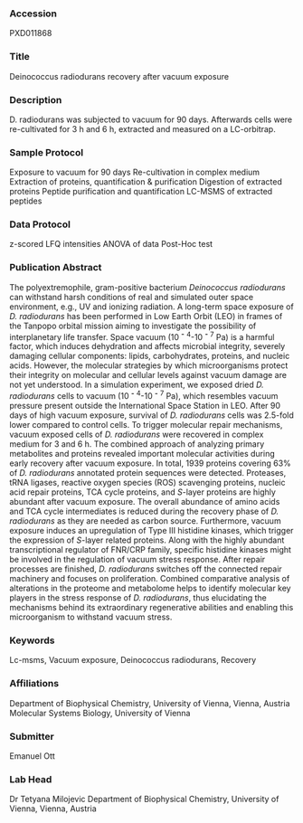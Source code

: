 ### Accession
PXD011868

### Title
Deinococcus radiodurans recovery after vacuum exposure

### Description
D. radiodurans was subjected to vacuum for 90 days. Afterwards cells were re-cultivated for 3 h and 6 h, extracted and measured on a LC-orbitrap.

### Sample Protocol
Exposure to vacuum for 90 days Re-cultivation in complex medium Extraction of proteins, quantification & purification Digestion of extracted proteins Peptide purification and quantification LC-MSMS of extracted peptides

### Data Protocol
z-scored LFQ intensities ANOVA of data Post-Hoc test

### Publication Abstract
The polyextremophile, gram-positive bacterium <i>Deinococcus radiodurans</i> can withstand harsh conditions of real and simulated outer space environment, e.g., UV and ionizing radiation. A long-term space exposure of <i>D. radiodurans</i> has been performed in Low Earth Orbit (LEO) in frames of the Tanpopo orbital mission aiming to investigate the possibility of interplanetary life transfer. Space vacuum (10 <b><sup>-</sup></b> <sup>4</sup>-10 <b><sup>-</sup></b> <sup>7</sup> Pa) is a harmful factor, which induces dehydration and affects microbial integrity, severely damaging cellular components: lipids, carbohydrates, proteins, and nucleic acids. However, the molecular strategies by which microorganisms protect their integrity on molecular and cellular levels against vacuum damage are not yet understood. In a simulation experiment, we exposed dried <i>D. radiodurans</i> cells to vacuum (10 <b><sup>-</sup></b> <sup>4</sup>-10 <b><sup>-</sup></b> <sup>7</sup> Pa), which resembles vacuum pressure present outside the International Space Station in LEO. After 90 days of high vacuum exposure, survival of <i>D. radiodurans</i> cells was 2.5-fold lower compared to control cells. To trigger molecular repair mechanisms, vacuum exposed cells of <i>D. radiodurans</i> were recovered in complex medium for 3 and 6 h. The combined approach of analyzing primary metabolites and proteins revealed important molecular activities during early recovery after vacuum exposure. In total, 1939 proteins covering 63% of <i>D. radiodurans</i> annotated protein sequences were detected. Proteases, tRNA ligases, reactive oxygen species (ROS) scavenging proteins, nucleic acid repair proteins, TCA cycle proteins, and <i>S</i>-layer proteins are highly abundant after vacuum exposure. The overall abundance of amino acids and TCA cycle intermediates is reduced during the recovery phase of <i>D. radiodurans</i> as they are needed as carbon source. Furthermore, vacuum exposure induces an upregulation of Type III histidine kinases, which trigger the expression of <i>S</i>-layer related proteins. Along with the highly abundant transcriptional regulator of FNR/CRP family, specific histidine kinases might be involved in the regulation of vacuum stress response. After repair processes are finished, <i>D. radiodurans</i> switches off the connected repair machinery and focuses on proliferation. Combined comparative analysis of alterations in the proteome and metabolome helps to identify molecular key players in the stress response of <i>D. radiodurans</i>, thus elucidating the mechanisms behind its extraordinary regenerative abilities and enabling this microorganism to withstand vacuum stress.

### Keywords
Lc-msms, Vacuum exposure, Deinococcus radiodurans, Recovery

### Affiliations
Department of Biophysical Chemistry, University of Vienna, Vienna, Austria
Molecular Systems Biology,
University of Vienna

### Submitter
Emanuel Ott

### Lab Head
Dr Tetyana Milojevic
Department of Biophysical Chemistry, University of Vienna, Vienna, Austria


